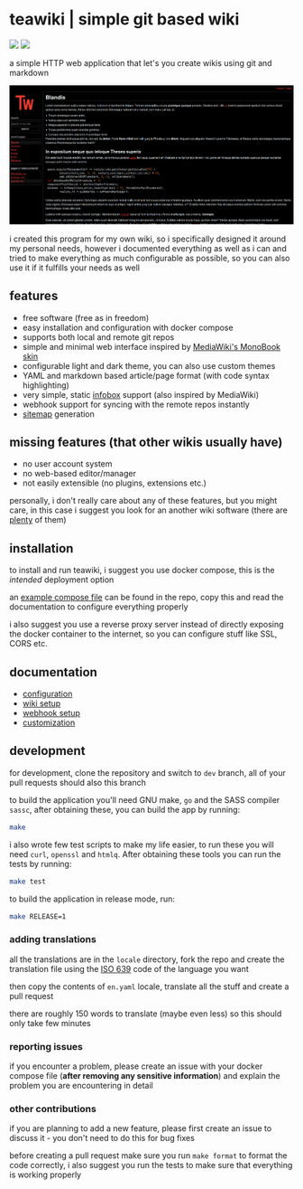 # teawiki | simple git based wiki

![](https://img.shields.io/github/actions/workflow/status/ngn13/teawiki/test.yml?label=tests)
![](https://img.shields.io/github/actions/workflow/status/ngn13/teawiki/docker.yml?label=build)

a simple HTTP web application that let's you create wikis using git and markdown

![](assets/showcase.png)

i created this program for my own wiki, so i specifically designed it around my
personal needs, however i documented everything as well as i can and tried to
make everything as much configurable as possible, so you can also use it if it
fulfills your needs as well

## features

- free software (free as in freedom)
- easy installation and configuration with docker compose
- supports both local and remote git repos
- simple and minimal web interface inspired by
  [MediaWiki's MonoBook skin](https://www.mediawiki.org/wiki/Skin:MonoBook)
- configurable light and dark theme, you can also use custom themes
- YAML and markdown based article/page format (with code syntax highlighting)
- very simple, static [infobox](https://en.wikipedia.org/wiki/Infobox) support
  (also inspired by MediaWiki)
- webhook support for syncing with the remote repos instantly
- [sitemap](https://www.sitemaps.org/) generation

## missing features (that other wikis usually have)

- no user account system
- no web-based editor/manager
- not easily extensible (no plugins, extensions etc.)

personally, i don't really care about any of these features, but you might care,
in this case i suggest you look for an another wiki software (there are
[plenty](https://awesome-selfhosted.net/tags/wikis.html) of them)

## installation

to install and run teawiki, i suggest you use docker compose, this is the
_intended_ deployment option

an [example compose file](compose.example.yml) can be found in the repo, copy
this and read the documentation to configure everything properly

i also suggest you use a reverse proxy server instead of directly exposing the
docker container to the internet, so you can configure stuff like SSL, CORS etc.

## documentation

- [configuration](/docs/config.md)
- [wiki setup](/docs/wiki.md)
- [webhook setup](/docs/webhook.md)
- [customization](/docs/custom.md)

## development

for development, clone the repository and switch to `dev` branch, all of your
pull requests should also this branch

to build the application you'll need GNU make, `go` and the SASS compiler
`sassc`, after obtaining these, you can build the app by running:

```bash
make
```

i also wrote few test scripts to make my life easier, to run these you will need
`curl`, `openssl` and `htmlq`. After obtaining these tools you can run the tests
by running:

```bash
make test
```

to build the application in release mode, run:

```bash
make RELEASE=1
```

### adding translations

all the translations are in the `locale` directory, fork the repo and create the
translation file using the
[ISO 639](https://en.wikipedia.org/wiki/List_of_ISO_639_language_codes) code of
the language you want

then copy the contents of `en.yaml` locale, translate all the stuff and create a
pull request

there are roughly 150 words to translate (maybe even less) so this should only
take few minutes

### reporting issues

if you encounter a problem, please create an issue with your docker compose file
(**after removing any sensitive information**) and explain the problem you are
encountering in detail

### other contributions

if you are planning to add a new feature, please first create an issue to
discuss it - you don't need to do this for bug fixes

before creating a pull request make sure you run `make format` to format the
code correctly, i also suggest you run the tests to make sure that everything is
working properly
